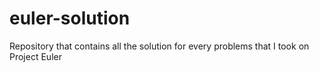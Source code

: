 euler-solution
==============

Repository that contains all the solution for every problems that I took on Project Euler
